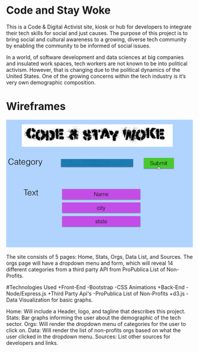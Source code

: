 # Code and Stay Woke
 This is a Code & Digital Activist site, kiosk or hub for developers
 to integrate their tech skills for social and just causes. The purpose 
 of this project is to bring social and cultural awareness to a growing,
 diverse tech community by enabling the community to be informed of 
 social issues.

 In a world, of software development and data sciences at big companies and insulated work spaces, tech workers are not known to be into political activism. However, that is changing due to the political dynamics of the United States. One of the growing concerns within the tech industry is it’s very own demographic composition.

 # Wireframes
 ![WireFrame Dropdown Menu](https://github.com/youngmaid/code-woke/blob/master/public/img/wireframe.png)

 The site consists of 5 pages: Home, Stats, Orgs, Data List, and Sources.
 The orgs page will have a dropdown menu and form, which will reveal 14
 different categories from a third party API from ProPublica List of 
 Non-Profits.

#Technologies Used
 +Front-End
    -Bootstrap
    -CSS Animations
 +Back-End
    -Node/Express.js
+Third Party Api's
    -ProPublica List of Non-Profits
+d3.js
    -Data Visualization for basic graphs.

Home: Will include a Header, logo, and tagline that describes this project.
Stats: Bar graphs informing the user about the demographic of the tech sector.
Orgs: Will render the dropdown menu of categories for the user to click on.
Data: Will render the list of non-profits orgs based on what the user 
      clicked in the dropdown menu.
Sources: List other sources for developers and links.


